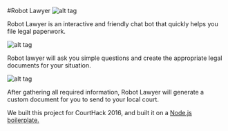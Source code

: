 #Robot Lawyer
![alt tag](https://github.com/Gingernaut/CourtHack2016/blob/master/external_media/landing.png)

Robot Lawyer is an interactive and friendly chat bot that quickly helps you file legal paperwork. 

![alt tag](https://github.com/Gingernaut/CourtHack2016/blob/master/external_media/dashboard.png)

Robot lawyer will ask you simple questions and create the appropriate legal documents for your situation.

![alt tag](https://github.com/Gingernaut/CourtHack2016/blob/master/external_media/chat.png)

After gathering all required information, Robot Lawyer will generate a custom document for you to send to your local court.

We built this project for CourtHack 2016, and built it on a [Node.js boilerplate.](https://github.com/sahat/hackathon-starter)